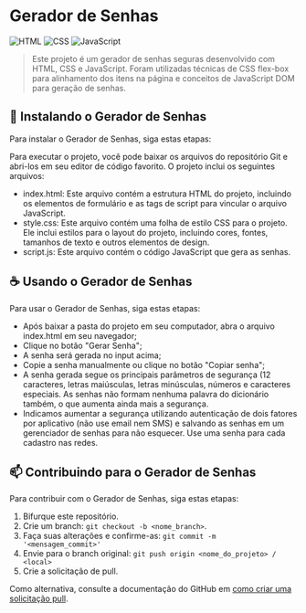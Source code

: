 # Gerador de Senhas
  
![HTML](https://img.shields.io/badge/HTML5-E34F26?style=for-the-badge&logo=html5&logoColor=white) ![CSS](https://img.shields.io/badge/CSS-239120?&style=for-the-badge&logo=css3&logoColor=white) ![JavaScript](https://img.shields.io/badge/JavaScript-323330?style=for-the-badge&logo=javascript&logoColor=F7DF1E)
  
  
 > Este projeto é um gerador de senhas seguras desenvolvido com HTML, CSS e JavaScript. Foram utilizadas técnicas de CSS flex-box para alinhamento dos itens na página e conceitos de JavaScript DOM para geração de senhas.
  
  
 ## 🚀 Instalando o Gerador de Senhas
  
 Para instalar o Gerador de Senhas, siga estas etapas: 
  
  Para executar o projeto, você pode baixar os arquivos do repositório Git e abri-los em seu editor de código favorito. O projeto inclui os seguintes arquivos:
  
  - index.html: Este arquivo contém a estrutura HTML do projeto, incluindo os elementos de formulário e as tags de script para vincular o arquivo JavaScript.
  - style.css: Este arquivo contém uma folha de estilo CSS para o projeto. Ele inclui estilos para o layout do projeto, incluindo cores, fontes, tamanhos de texto e outros elementos de design.
  - script.js: Este arquivo contém o código JavaScript que gera as senhas.
  
  
 ## ☕ Usando o Gerador de Senhas
  
 Para usar o Gerador de Senhas, siga estas etapas: 
  
 - Após baixar a pasta do projeto em seu computador, abra o arquivo index.html em seu navegador;
 - Clique no botão "Gerar Senha";
 - A senha será gerada no input acima;
- Copie a senha manualmente ou clique no botão "Copiar senha";
- A senha gerada segue os principais parâmetros de segurança (12 caracteres, letras maiúsculas, letras minúsculas, números e caracteres especiais. As senhas não formam nenhuma palavra do dicionário também, o que aumenta ainda mais a segurança.
- Indicamos aumentar a segurança utilizando autenticação de dois fatores por aplicativo (não use email nem SMS) e salvando as senhas em um gerenciador de senhas para não esquecer. Use uma senha para cada cadastro nas redes.
 
  
 ## 📫 Contribuindo para o Gerador de Senhas 

 Para contribuir com o Gerador de Senhas, siga estas etapas: 
  
 1. Bifurque este repositório. 
 2. Crie um branch: `git checkout -b <nome_branch>`. 
 3. Faça suas alterações e confirme-as: `git commit -m '<mensagem_commit>'` 
 4. Envie para o branch original: `git push origin <nome_do_projeto> / <local>` 
 5. Crie a solicitação de pull. 
  
 Como alternativa, consulte a documentação do GitHub em [como criar uma solicitação pull](https://help.github.com/en/github/collaborating-with-issues-and-pull-requests/creating-a-pull-request). 
